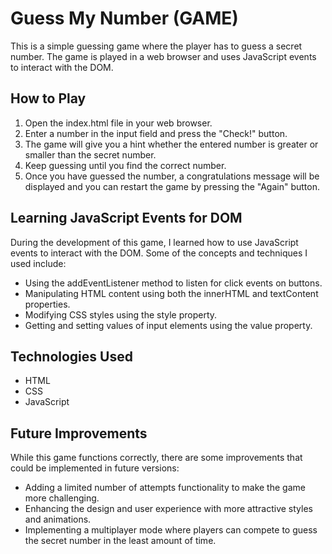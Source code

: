 # Guess My Number (GAME)

This is a simple guessing game where the player has to guess a secret number. The game is played in a web browser and uses JavaScript events to interact with the DOM.

## How to Play

1. Open the index.html file in your web browser.
2. Enter a number in the input field and press the "Check!" button.
3. The game will give you a hint whether the entered number is greater or smaller than the secret number.
4. Keep guessing until you find the correct number.
5. Once you have guessed the number, a congratulations message will be displayed and you can restart the game by pressing the "Again" button.

## Learning JavaScript Events for DOM

During the development of this game, I learned how to use JavaScript events to interact with the DOM. Some of the concepts and techniques I used include:

- Using the addEventListener method to listen for click events on buttons.
- Manipulating HTML content using both the innerHTML and textContent properties.
- Modifying CSS styles using the style property.
- Getting and setting values of input elements using the value property.

## Technologies Used

- HTML
- CSS
- JavaScript

## Future Improvements

While this game functions correctly, there are some improvements that could be implemented in future versions:

- Adding a limited number of attempts functionality to make the game more challenging.
- Enhancing the design and user experience with more attractive styles and animations.
- Implementing a multiplayer mode where players can compete to guess the secret number in the least amount of time.
